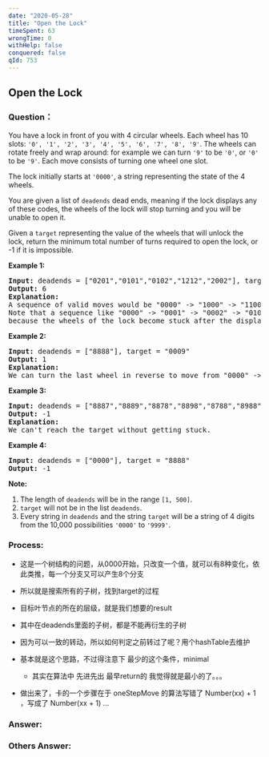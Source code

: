 ```yaml
---
date: "2020-05-28"
title: "Open the Lock"
timeSpent: 63
wrongTime: 0
withHelp: false
conquered: false
qId: 753
---
```


## Open the Lock

### Question：

<p>
You have a lock in front of you with 4 circular wheels.  Each wheel has 10 slots: <code>'0', '1', '2', '3', '4', '5', '6', '7', '8', '9'</code>.  The wheels can rotate freely and wrap around: for example we can turn <code>'9'</code> to be <code>'0'</code>, or <code>'0'</code> to be <code>'9'</code>.  Each move consists of turning one wheel one slot.
</p><p>
The lock initially starts at <code>'0000'</code>, a string representing the state of the 4 wheels.
</p><p>
You are given a list of <code>deadends</code> dead ends, meaning if the lock displays any of these codes, the wheels of the lock will stop turning and you will be unable to open it.
</p><p>
Given a <code>target</code> representing the value of the wheels that will unlock the lock, return the minimum total number of turns required to open the lock, or -1 if it is impossible.
</p>

<p><b>Example 1:</b><br />
<pre>
<b>Input:</b> deadends = ["0201","0101","0102","1212","2002"], target = "0202"
<b>Output:</b> 6
<b>Explanation:</b>
A sequence of valid moves would be "0000" -> "1000" -> "1100" -> "1200" -> "1201" -> "1202" -> "0202".
Note that a sequence like "0000" -> "0001" -> "0002" -> "0102" -> "0202" would be invalid,
because the wheels of the lock become stuck after the display becomes the dead end "0102".
</pre>
</p>

<p><b>Example 2:</b><br />
<pre>
<b>Input:</b> deadends = ["8888"], target = "0009"
<b>Output:</b> 1
<b>Explanation:</b>
We can turn the last wheel in reverse to move from "0000" -> "0009".
</pre>
</p>

<p><b>Example 3:</b><br />
<pre>
<b>Input:</b> deadends = ["8887","8889","8878","8898","8788","8988","7888","9888"], target = "8888"
<b>Output:</b> -1
<b>Explanation:</b>
We can't reach the target without getting stuck.
</pre>
</p>

<p><b>Example 4:</b><br />
<pre>
<b>Input:</b> deadends = ["0000"], target = "8888"
<b>Output:</b> -1
</pre>
</p>

<p><b>Note:</b><br>
<ol>
<li>The length of <code>deadends</code> will be in the range <code>[1, 500]</code>.</li>
<li><code>target</code> will not be in the list <code>deadends</code>.</li>
<li>Every string in <code>deadends</code> and the string <code>target</code> will be a string of 4 digits from the 10,000 possibilities <code>'0000'</code> to <code>'9999'</code>.</li>
</ol>
</p>

### Process:
- 这是一个树结构的问题，从0000开始，只改变一个值，就可以有8种变化，依此类推，每一个分支又可以产生8个分支
- 所以就是搜索所有的子树，找到target的过程
- 目标叶节点的所在的层级，就是我们想要的result
- 其中在deadends里面的子树，都是不能再衍生的子树
- 因为可以一致的转动，所以如何判定之前转过了呢？用个hashTable去维护
- 基本就是这个思路，不过得注意下 最少的这个条件，minimal
  - 其实在算法中 先进先出 最早return的 我觉得就是最小的了。。。

- 做出来了，卡的一个步骤在于 oneStepMove 的算法写错了 Number(xx) + 1 ，写成了  Number(xx + 1) ...

### Answer:

### Others Answer:
